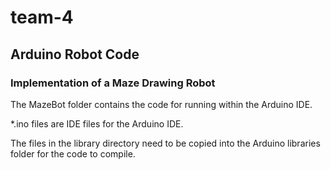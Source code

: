 # team-4
## Arduino Robot Code

### Implementation of a Maze Drawing Robot

The MazeBot folder contains the code for running within the Arduino IDE.

*.ino files are IDE files for the Arduino IDE.

The files in the library directory need to be copied into the Arduino libraries folder for the code to compile. 
